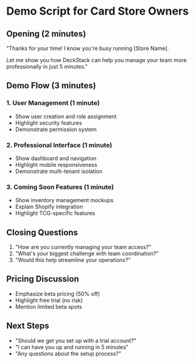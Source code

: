 # Demo Script for Card Store Owners

## Opening (2 minutes)
"Thanks for your time! I know you're busy running [Store Name]. 

Let me show you how DeckStack can help you manage your team more professionally in just 5 minutes."

## Demo Flow (3 minutes)

### 1. User Management (1 minute)
- Show user creation and role assignment
- Highlight security features
- Demonstrate permission system

### 2. Professional Interface (1 minute)
- Show dashboard and navigation
- Highlight mobile responsiveness
- Demonstrate multi-tenant isolation

### 3. Coming Soon Features (1 minute)
- Show inventory management mockups
- Explain Shopify integration
- Highlight TCG-specific features

## Closing Questions
1. "How are you currently managing your team access?"
2. "What's your biggest challenge with team coordination?"
3. "Would this help streamline your operations?"

## Pricing Discussion
- Emphasize beta pricing (50% off)
- Highlight free trial (no risk)
- Mention limited beta spots

## Next Steps
- "Should we get you set up with a trial account?"
- "I can have you up and running in 5 minutes"
- "Any questions about the setup process?"
